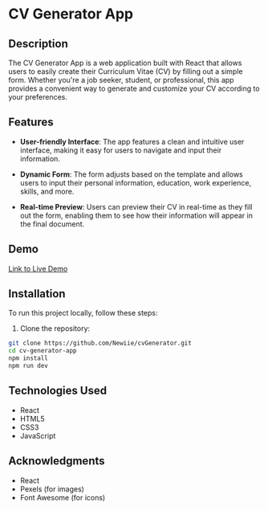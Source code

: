 # CV Generator App

## Description

The CV Generator App is a web application built with React that allows users to easily create their Curriculum Vitae (CV) by filling out a simple form. Whether you're a job seeker, student, or professional, this app provides a convenient way to generate and customize your CV according to your preferences.

## Features

- **User-friendly Interface**: The app features a clean and intuitive user interface, making it easy for users to navigate and input their information.
  
 - **Dynamic Form**: The form  adjusts based on the template and allows users to input their personal information, education, work experience, skills, and more.
  
- **Real-time Preview**: Users can preview their CV in real-time as they fill out the form, enabling them to see how their information will appear in the final document.
  

## Demo

[Link to Live Demo](https://cvgeneratorpartial.netlify.app/)

## Installation

To run this project locally, follow these steps:

1. Clone the repository:

```bash
git clone https://github.com/Newiie/cvGenerator.git
cd cv-generator-app
npm install
npm run dev
```
## Technologies Used
- React
- HTML5
- CSS3
- JavaScript

## Acknowledgments
- React
- Pexels (for images)
- Font Awesome (for icons)

